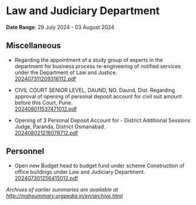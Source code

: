 # Law and Judiciary Department

**Date Range**: 29 July 2024 - 03 August 2024


## Miscellaneous
- Regarding the appointment of a study group of experts in the department for business process re-engineering of notified services under the Department of Law and Justice.\
  [202407311209316112.pdf](https://gr.maharashtra.gov.in/Site/Upload/Government%20Resolutions/English/202407311209316112.pdf)

- CIVIL COURT SENIOR LEVEL, DAUND, NO. Daund, Dist. Regarding approval of opening of personal deposit account for civil suit amount before this Court, Pune.\
  [202408011537471012.pdf](https://gr.maharashtra.gov.in/Site/Upload/Government%20Resolutions/English/202408011537471012.pdf)

- Opening of 3 Personal Deposit Account  for -  District  Additional Sessions Judge, Paranda,  District Osmanabad.\
  [202408021216078712.pdf](https://gr.maharashtra.gov.in/Site/Upload/Government%20Resolutions/English/202408021216078712.pdf)

## Personnel
- Open new Budget head to budget fund under scheme Construction of office buildings under Law and Judiciary Department.\
  [202407301256415012.pdf](https://gr.maharashtra.gov.in/Site/Upload/Government%20Resolutions/English/202407301256415012.pdf)


*Archives of earlier summaries are available at http://mahsummary.orgpedia.in/en/archive.html*